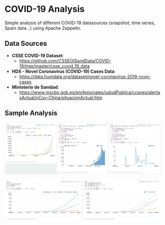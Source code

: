 # COVID-19 Analysis
  
Simple analysis of different COVID-19 datasources (snapshot, time series, Spain data...) using Apache Zeppelin.

## Data Sources

* **CSSE COVID-19 Dataset**:
  * https://github.com/CSSEGISandData/COVID-19/tree/master/csse_covid_19_data
* **HDX - Novel Coronavirus (COVID-19) Cases Data**:
  * https://data.humdata.org/dataset/novel-coronavirus-2019-ncov-cases
* **Ministerio de Sanidad**:
  * https://www.mscbs.gob.es/profesionales/saludPublica/ccayes/alertasActual/nCov-China/situacionActual.htm

## Sample Analysis

![Evolution analysis](img/Analysis1.PNG)

![Comunidades autónomas](img/Analysis2.PNG)
